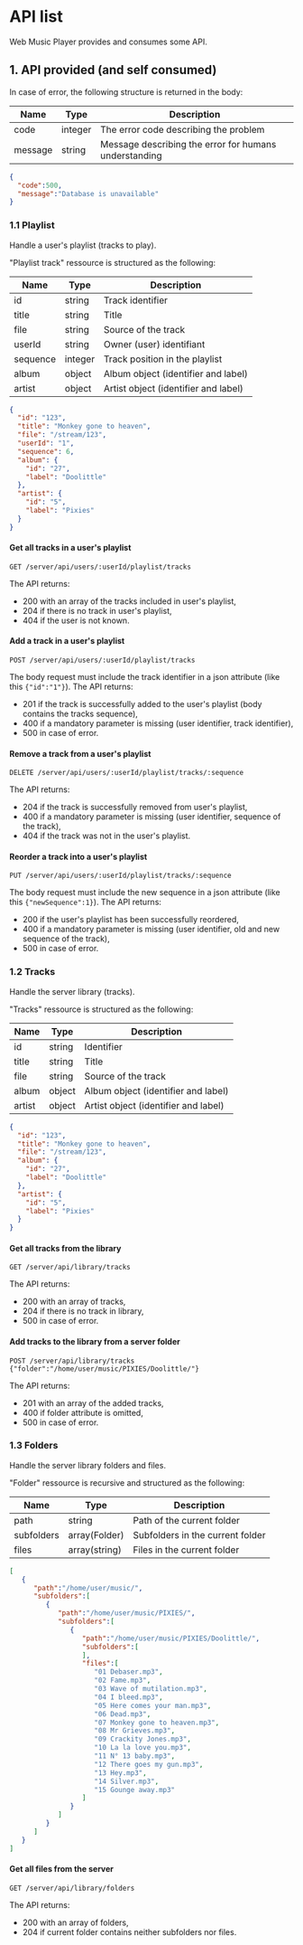 # API list

Web Music Player provides and consumes some API.

## 1. API provided (and self consumed)

In case of error, the following structure is returned in the body:

| Name      | Type    | Description                                           |
|-----------|---------|-------------------------------------------------------|
| code      | integer | The error code describing the problem                 |
| message   | string  | Message describing the error for humans understanding |

```` json
{
  "code":500,
  "message":"Database is unavailable"
}
````

### 1.1 Playlist

Handle a user's playlist (tracks to play).

"Playlist track" ressource is structured as the following:

| Name     | Type    | Description                          |
|----------|---------|--------------------------------------|
| id       | string  | Track identifier                     |
| title    | string  | Title                                |
| file     | string  | Source of the track                  |
| userId   | string  | Owner (user) identifiant             |
| sequence | integer | Track position in the playlist       |
| album    | object  | Album object (identifier and label)  |
| artist   | object  | Artist object (identifier and label) |

```` json
{
  "id": "123",
  "title": "Monkey gone to heaven",
  "file": "/stream/123",
  "userId": "1",
  "sequence": 6,
  "album": {
    "id": "27",
    "label": "Doolittle"
  },
  "artist": {
    "id": "5",
    "label": "Pixies"
  }
}
````

#### Get all tracks in a user's playlist
````
GET /server/api/users/:userId/playlist/tracks
````
The API returns:
- 200 with an array of the tracks included in user's playlist,
- 204 if there is no track in user's playlist,
- 404 if the user is not known.

#### Add a track in a user's playlist
````
POST /server/api/users/:userId/playlist/tracks
````
The body request must include the track identifier in a json attribute (like this `{"id":"1"}`).
The API returns:
- 201 if the track is successfully added to the user's playlist (body contains the tracks sequence),
- 400 if a mandatory parameter is missing (user identifier, track identifier),
- 500 in case of error.

#### Remove a track from a user's playlist
````
DELETE /server/api/users/:userId/playlist/tracks/:sequence
````
The API returns:
- 204 if the track is successfully removed from user's playlist,
- 400 if a mandatory parameter is missing (user identifier, sequence of the track),
- 404 if the track was not in the user's playlist.

#### Reorder a track into a user's playlist
````
PUT /server/api/users/:userId/playlist/tracks/:sequence
````
The body request must include the new sequence in a json attribute (like this `{"newSequence":1}`).
The API returns:
- 200 if the user's playlist has been successfully reordered,
- 400 if a mandatory parameter is missing (user identifier, old and new sequence of the track),
- 500 in case of error.

### 1.2 Tracks

Handle the server library (tracks).

"Tracks" ressource is structured as the following:

| Name   | Type   | Description                          |
|--------|--------|--------------------------------------|
| id     | string | Identifier                           |
| title  | string | Title                                |
| file   | string | Source of the track                  |
| album  | object | Album object (identifier and label)  |
| artist | object | Artist object (identifier and label) |

```` json
{
  "id": "123",
  "title": "Monkey gone to heaven",
  "file": "/stream/123",
  "album": {
    "id": "27",
    "label": "Doolittle"
  },
  "artist": {
    "id": "5",
    "label": "Pixies"
  }
}
````

#### Get all tracks from the library
````
GET /server/api/library/tracks
````
The API returns:
- 200 with an array of tracks,
- 204 if there is no track in library,
- 500 in case of error.

#### Add tracks to the library from a server folder
````
POST /server/api/library/tracks
{"folder":"/home/user/music/PIXIES/Doolittle/"}
````
The API returns:
- 201 with an array of the added tracks,
- 400 if folder attribute is omitted,
- 500 in case of error.

### 1.3 Folders

Handle the server library folders and files.

"Folder" ressource is recursive and structured as the following:

| Name       | Type          | Description                      |
|------------|---------------|----------------------------------|
| path       | string        | Path of the current folder       |
| subfolders | array(Folder) | Subfolders in the current folder |
| files      | array(string) | Files in the current folder      |

```` json
[
   {
      "path":"/home/user/music/",
      "subfolders":[
         {
            "path":"/home/user/music/PIXIES/",
            "subfolders":[
               {
                  "path":"/home/user/music/PIXIES/Doolittle/",
                  "subfolders":[
                  ],
                  "files":[
                     "01 Debaser.mp3",
                     "02 Fame.mp3",
                     "03 Wave of mutilation.mp3",
                     "04 I bleed.mp3",
                     "05 Here comes your man.mp3",
                     "06 Dead.mp3",
                     "07 Monkey gone to heaven.mp3",
                     "08 Mr Grieves.mp3",
                     "09 Crackity Jones.mp3",
                     "10 La la love you.mp3",
                     "11 N° 13 baby.mp3",
                     "12 There goes my gun.mp3",
                     "13 Hey.mp3",
                     "14 Silver.mp3",
                     "15 Gounge away.mp3"
                  ]
               }
            ]
         }
      ]
   }
]
````

#### Get all files from the server
````
GET /server/api/library/folders
````
The API returns:
- 200 with an array of folders,
- 204 if current folder contains neither subfolders nor files.
